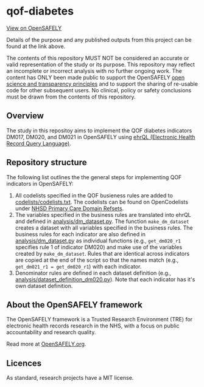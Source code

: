 # qof-diabetes

[View on OpenSAFELY](https://jobs.opensafely.org/repo/https%253A%252F%252Fgithub.com%252Fopensafely%252Fqof-diabetes)

Details of the purpose and any published outputs from this project can be found at the link above.

The contents of this repository MUST NOT be considered an accurate or valid representation of the study or its purpose. 
This repository may reflect an incomplete or incorrect analysis with no further ongoing work.
The content has ONLY been made public to support the OpenSAFELY [open science and transparency principles](https://www.opensafely.org/about/#contributing-to-best-practice-around-open-science) and to support the sharing of re-usable code for other subsequent users.
No clinical, policy or safety conclusions must be drawn from the contents of this repository.

## Overview

The study in this repositoy aims to implement the QOF diabetes indicators DM017, DM020, and DM021 in OpenSAFELY using [ehrQL (Electronic Health Record Query Language)](https://docs.opensafely.org/data-builder/ehrql/).

## Repository structure

The following list outlines the the general steps for implementing QOF indicators in OpenSAFELY:

1. All codelists specified in the QOF busieness rules are added to [codelists/codelists.txt](codelists/codelists.txt). 
   The codelists can be found on OpenCodelists under [NHSD Primary Care Domain Refsets](https://www.opencodelists.org/codelist/nhsd-primary-care-domain-refsets/).
1. The variables specified in the business rules are translated into ehrQL and defined in [analysis/dm_dataset.py](analysis/dm_dataset.py).
   The function `make_dm_dataset` creates a dataset with all variables specified in the business rules.
   The business rules for each indicator are also defined in [analysis/dm_dataset.py](analysis/dm_dataset.py) as individual functions (e.g., `get_dm020_r1` specifies rule 1 of indicator DM020) and make use of the variables created by `make_dm_dataset`. 
   Rules that are identical across indicators are copied at the end of the script so that the names match (e.g., `get_dm021_r1 = get_dm020_r1`) with each indicator. 
1. Denominator rules are defined in each dataset definition (e.g., [analysis/dataset_definition_dm020.py](analysis/dataset_definition_dm020.py)). 
   Note that each indicator has it's own dataset definition.

## About the OpenSAFELY framework

The OpenSAFELY framework is a Trusted Research Environment (TRE) for electronic
health records research in the NHS, with a focus on public accountability and
research quality.

Read more at [OpenSAFELY.org](https://opensafely.org).

## Licences
As standard, research projects have a MIT license. 
